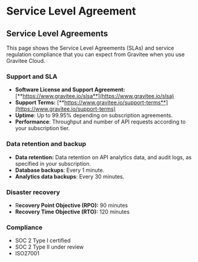 # Service Level Agreement

## Service Level Agreements

This page shows the Service Level Agreements (SLAs) and service regulation compliance that you can expect from Gravitee when you use Gravitee Cloud.

### Support and SLA <a href="#support-and-sla" id="support-and-sla"></a>

* **Software License and Support Agreement:** [**https://www.gravitee.io/slsa**](https://www.gravitee.io/slsa)
* **Support Terms:** [**https://www.gravitee.io/support-terms**](https://www.gravitee.io/support-terms)
* **Uptime**: Up to 99.95% depending on subscription agreements.
* **Performance**: Throughput and number of API requests according to your subscription tier.

### Data retention and backup <a href="#data-retention-and-backup" id="data-retention-and-backup"></a>

* **Data retention:** Data retention on API analytics data, and audit logs, as specified in your subscription.
* **Database backups**: Every 1 minute.
* **Analytics data backups**: Every 30 minutes.

### Disaster recovery  <a href="#disaster-recovery" id="disaster-recovery"></a>

* R**ecovery Point Objective (RPO):** 90 minutes
* **Recovery Time Objective (RTO):** 120 minutes

### Compliance <a href="#compliance" id="compliance"></a>

* SOC 2 Type I certified
* SOC 2 Type II under review
* ISO27001

